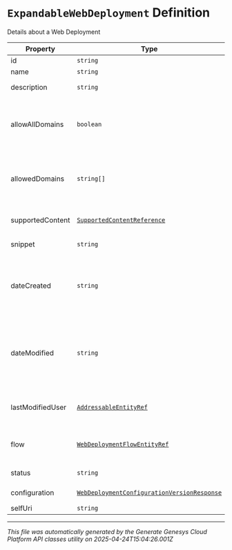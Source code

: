 # `ExpandableWebDeployment` Definition

Details about a Web Deployment

| Property | Type | Required | Description |
|----------|------|----------|-------------|
| id | `string` | No | The deployment ID |
| name | `string` | Yes | The deployment name |
| description | `string` | No | The description of the config |
| allowAllDomains | `boolean` | No | Property indicates whether all domains are allowed or not. allowedDomains must be empty when this is set as true. |
| allowedDomains | `string[]` | No | The list of domains that are approved to use this deployment; the list will be added to CORS headers for ease of web use. |
| supportedContent | [`SupportedContentReference`](supportedcontentreference-definition.md) | No | The supported content profile for a deployment |
| snippet | `string` | No | Javascript snippet used to load the config |
| dateCreated | `string` | No | The date the deployment was created. Date time is represented as an ISO-8601 string. For example: yyyy-MM-ddTHH:mm:ss[.mmm]Z |
| dateModified | `string` | No | The date the deployment was most recently modified. Date time is represented as an ISO-8601 string. For example: yyyy-MM-ddTHH:mm:ss[.mmm]Z |
| lastModifiedUser | [`AddressableEntityRef`](addressableentityref-definition.md) | No | A reference to the user who most recently modified the deployment |
| flow | [`WebDeploymentFlowEntityRef`](webdeploymentflowentityref-definition.md) | No | A reference to the inboundshortmessage flow used by this deployment |
| status | `string` | No | The current status of the deployment |
| configuration | [`WebDeploymentConfigurationVersionResponse`](webdeploymentconfigurationversionresponse-definition.md) | Yes | The config version this deployment uses |
| selfUri | `string` | No | The URI for this object |

---

*This file was automatically generated by the Generate Genesys Cloud Platform API classes utility on 2025-04-24T15:04:26.001Z*
